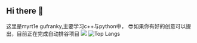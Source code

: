 ## Hi there 👋
这里是myrt1e gufranky,主要学习c++与python中，
:sunglasses:如果你有好的创意可以提出，目前正在完成自动排谷项目
![](https://github-readme-stats.vercel.app/api?username=gufranky&show_icons=true&theme=transparent)
![Top Langs](https://github-readme-stats.vercel.app/api/top-langs/?username=gufranky&layout=compact&theme=tokyonight)

